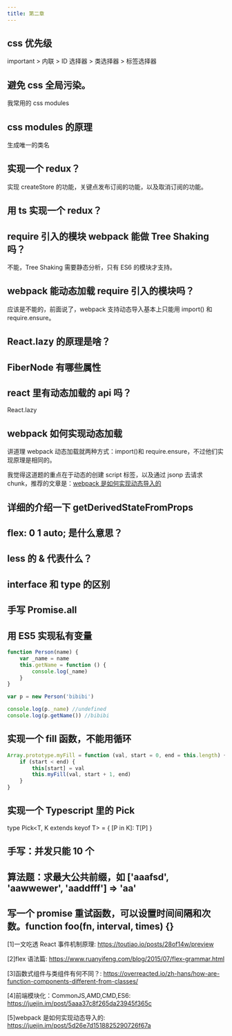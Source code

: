 ```yaml
---
title: 第二章
---
```


## css 优先级

important > 内联 > ID 选择器 > 类选择器 > 标签选择器

## 避免 css 全局污染。

我常用的 css modules

## css modules 的原理

生成唯一的类名

## 实现一个 redux？

实现 createStore 的功能，关键点发布订阅的功能，以及取消订阅的功能。

## 用 ts 实现一个 redux？

## require 引入的模块 webpack 能做 Tree Shaking 吗？

不能，Tree Shaking 需要静态分析，只有 ES6 的模块才支持。

## webpack 能动态加载 require 引入的模块吗？

应该是不能的，前面说了，webpack 支持动态导入基本上只能用 import() 和 require.ensure。

## React.lazy 的原理是啥？

## FiberNode 有哪些属性

## react 里有动态加载的 api 吗？

React.lazy

## webpack 如何实现动态加载

讲道理 webpack 动态加载就两种方式：import()和 require.ensure，不过他们实现原理是相同的。

我觉得这道题的重点在于动态的创建 script 标签，以及通过 jsonp 去请求 chunk，推荐的文章是：[webpack 是如何实现动态导入的](https://juejin.im/post/5d26e7d1518825290726f67a)

## 详细的介绍一下 getDerivedStateFromProps

## flex: 0 1 auto; 是什么意思？

## less 的 & 代表什么？

## interface 和 type 的区别

## 手写 Promise.all

## 用 ES5 实现私有变量

```js
function Person(name) {
	var _name = name
	this.getName = function () {
		console.log(_name)
	}
}

var p = new Person('bibibi')

console.log(p._name) //undefined
console.log(p.getName()) //bibibi
```

## 实现一个 fill 函数，不能用循环

```js
Array.prototype.myFill = function (val, start = 0, end = this.length) {
	if (start < end) {
		this[start] = val
		this.myFill(val, start + 1, end)
	}
}
```

## 实现一个 Typescript 里的 Pick

type Pick<T, K extends keyof T> = { [P in K]: T[P] }

## 手写：并发只能 10 个

## 算法题：求最大公共前缀，如 ['aaafsd', 'aawwewer', 'aaddfff'] => 'aa'

## 写一个 promise 重试函数，可以设置时间间隔和次数。function foo(fn, interval, times) {}

[1]一文吃透 React 事件机制原理: https://toutiao.io/posts/28of14w/preview

[2]flex 语法篇: https://www.ruanyifeng.com/blog/2015/07/flex-grammar.html

[3]函数式组件与类组件有何不同？: https://overreacted.io/zh-hans/how-are-function-components-different-from-classes/

[4]前端模块化：CommonJS,AMD,CMD,ES6: https://juejin.im/post/5aaa37c8f265da23945f365c

[5]webpack 是如何实现动态导入的: https://juejin.im/post/5d26e7d1518825290726f67a
